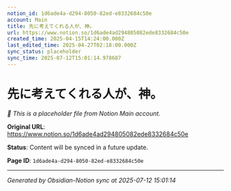 ```yaml
---
notion_id: 1d6ade4a-d294-8050-82ed-e8332684c50e
account: Main
title: 先に考えてくれる人が、神。
url: https://www.notion.so/1d6ade4ad294805082ede8332684c50e
created_time: 2025-04-15T14:24:00.000Z
last_edited_time: 2025-04-27T02:18:00.000Z
sync_status: placeholder
sync_time: 2025-07-12T15:01:14.978687
---
```


# 先に考えてくれる人が、神。

*🔄 This is a placeholder file from Notion Main account.*

**Original URL**: https://www.notion.so/1d6ade4ad294805082ede8332684c50e

**Status**: Content will be synced in a future update.

**Page ID**: `1d6ade4a-d294-8050-82ed-e8332684c50e`

---

*Generated by Obsidian-Notion sync at 2025-07-12 15:01:14*

